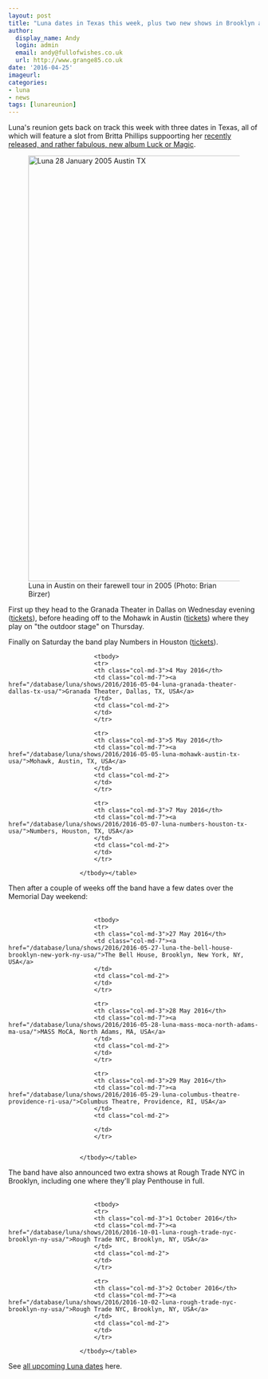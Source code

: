 ```yaml
---
layout: post
title: "Luna dates in Texas this week, plus two new shows in Brooklyn announced for October"
author:
  display_name: Andy
  login: admin
  email: andy@fullofwishes.co.uk
  url: http://www.grange85.co.uk
date: '2016-04-25'
imageurl:
categories:
- luna
- news
tags: [lunareunion]
---
```

<p class="lead">Luna's reunion gets back on track this week with three dates in Texas, all of which will feature a slot from Britta Phillips suppoorting her <a href="/2016/04/25/stream-and-pre-order-britta-phillips-debut-album-luck-or-magic/">recently released, and rather fabulous, new album Luck or Magic</a>.</p>

<figure><a data-flickr-embed="true"  href="https://www.flickr.com/photos/birzer/407551145/in/album-72157594565023555/" title="Luna 28 January 2005 Austin TX"><img src="https://farm1.staticflickr.com/159/407551145_50ff844566_o.jpg" width="1280" height="853" alt="Luna 28 January 2005 Austin TX"></a><figcaption>Luna in Austin on their farewell tour in 2005 (Photo: Brian Birzer)</figcaption></figure>
<p>First up they head to the Granada Theater in Dallas on Wednesday evening (<a href="http://www.granadatheater.com/event/1119699">tickets</a>), before heading off to the Mohawk in Austin (<a href="https://mohawk.queueapp.com/events/18728/products">tickets</a>) where they play on "the outdoor stage" on Thursday.</p>
<p>Finally on Saturday the band play Numbers in Houston (<a href="http://www.stubwire.com/event/luna/numbers/houston/12299/">tickets</a>).</p>

<table class="table table-striped">

							<tbody>
							<tr>
							<th class="col-md-3">4 May 2016</th>
							<td class="col-md-7"><a href="/database/luna/shows/2016/2016-05-04-luna-granada-theater-dallas-tx-usa/">Granada Theater, Dallas, TX, USA</a>
							</td>
							<td class="col-md-2">
							</td>
							</tr>

							<tr>
							<th class="col-md-3">5 May 2016</th>
							<td class="col-md-7"><a href="/database/luna/shows/2016/2016-05-05-luna-mohawk-austin-tx-usa/">Mohawk, Austin, TX, USA</a>
							</td>
							<td class="col-md-2">
							</td>
							</tr>

							<tr>
							<th class="col-md-3">7 May 2016</th>
							<td class="col-md-7"><a href="/database/luna/shows/2016/2016-05-07-luna-numbers-houston-tx-usa/">Numbers, Houston, TX, USA</a>
							</td>
							<td class="col-md-2">
							</td>
							</tr>

						</tbody></table>


<p>Then after a couple of weeks off the band have a few dates over the Memorial Day weekend:</p>

<table class="table table-striped">

							<tbody>
							<tr>
							<th class="col-md-3">27 May 2016</th>
							<td class="col-md-7"><a href="/database/luna/shows/2016/2016-05-27-luna-the-bell-house-brooklyn-new-york-ny-usa/">The Bell House, Brooklyn, New York, NY, USA</a>
							</td>
							<td class="col-md-2">
							</td>
							</tr>

							<tr>
							<th class="col-md-3">28 May 2016</th>
							<td class="col-md-7"><a href="/database/luna/shows/2016/2016-05-28-luna-mass-moca-north-adams-ma-usa/">MASS MoCA, North Adams, MA, USA</a>
							</td>
							<td class="col-md-2">
							</td>
							</tr>

							<tr>
							<th class="col-md-3">29 May 2016</th>
							<td class="col-md-7"><a href="/database/luna/shows/2016/2016-05-29-luna-columbus-theatre-providence-ri-usa/">Columbus Theatre, Providence, RI, USA</a>
							</td>
							<td class="col-md-2">

							</td>
							</tr>


						</tbody></table>



<p class="lead">The band have also announced two extra shows at Rough Trade NYC in Brooklyn, including one where they'll play Penthouse in full.</p>



<table class="table table-striped">

							<tbody>
							<tr>
							<th class="col-md-3">1 October 2016</th>
							<td class="col-md-7"><a href="/database/luna/shows/2016/2016-10-01-luna-rough-trade-nyc-brooklyn-ny-usa/">Rough Trade NYC, Brooklyn, NY, USA</a>
							</td>
							<td class="col-md-2">
							</td>
							</tr>

							<tr>
							<th class="col-md-3">2 October 2016</th>
							<td class="col-md-7"><a href="/database/luna/shows/2016/2016-10-02-luna-rough-trade-nyc-brooklyn-ny-usa/">Rough Trade NYC, Brooklyn, NY, USA</a>
							</td>
							<td class="col-md-2">
							</td>
							</tr>

						</tbody></table>


<p>See <a href="/database/luna/shows/">all upcoming Luna dates</a> here.</p>





